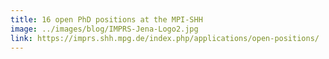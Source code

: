 ```yaml
---
title: 16 open PhD positions at the MPI-SHH
image: ../images/blog/IMPRS-Jena-Logo2.jpg
link: https://imprs.shh.mpg.de/index.php/applications/open-positions/
---
```

